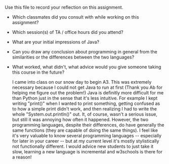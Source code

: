 Use this file to record your reflection on this assignment.

- Which classmates did you consult with while working on this assignment?
- Which session(s) of TA / office hours did you attend?
- What are your initial impressions of Java? 
- Can you draw any conclusion about programming in general from the similarities or the differences between the two languages? 
- What worked, what didn't, what advice would you give someone taking this course in the future?


    I came into class on our snow day to begin A3. This was extremely necessary because I could not get Java to run at first (Thank you Ab for helping 
    me figure out the problem!) Java is definitly more difficult for me than Python just in the sense that it's less intuitive. For example I kept writing
    "print()" when I wanted to print something, getting confused as to how a simple print didn't work, and then realizing I had to write the whole 
    "System.out.println()" out. It, of course, wasn't a serious issue, but still it was annoying how often it happened. However, the two programming
    languages, despite their differences, do have generally the same functions (they are capable of doing the same things). I feel like it's very valuable
    to know several programming languages -- especially for later in your career -- but at my current level it's mostly stylistically not functionally different.
    I would advice new students to just take it slow, learning a new language is incremental and w3schools is there for a reason!